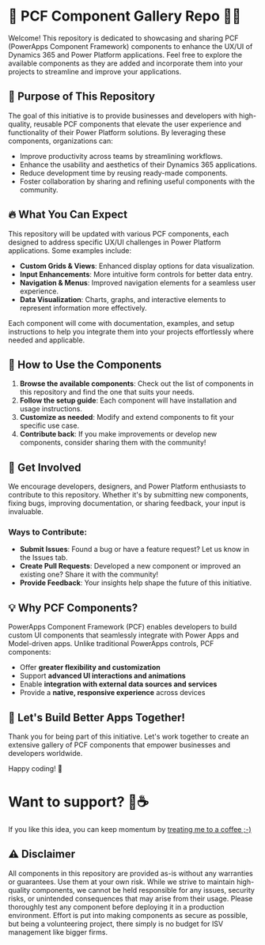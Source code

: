 # 🚀 PCF Component Gallery Repo 👩‍🚀

Welcome! This repository is dedicated to showcasing and sharing PCF (PowerApps Component Framework) components to enhance the UX/UI of Dynamics 365 and Power Platform applications. Feel free to explore the available components as they are added and incorporate them into your projects to streamline and improve your applications.

## 🎯 Purpose of This Repository

The goal of this initiative is to provide businesses and developers with high-quality, reusable PCF components that elevate the user experience and functionality of their Power Platform solutions. By leveraging these components, organizations can:

- Improve productivity across teams by streamlining workflows.
- Enhance the usability and aesthetics of their Dynamics 365 applications.
- Reduce development time by reusing ready-made components.
- Foster collaboration by sharing and refining useful components with the community.

## 🔥 What You Can Expect

This repository will be updated with various PCF components, each designed to address specific UX/UI challenges in Power Platform applications. Some examples include:

- **Custom Grids & Views**: Enhanced display options for data visualization.
- **Input Enhancements**: More intuitive form controls for better data entry.
- **Navigation & Menus**: Improved navigation elements for a seamless user experience.
- **Data Visualization**: Charts, graphs, and interactive elements to represent information more effectively.

Each component will come with documentation, examples, and setup instructions to help you integrate them into your projects effortlessly where needed and applicable.

## 🚀 How to Use the Components

1. **Browse the available components**: Check out the list of components in this repository and find the one that suits your needs.
2. **Follow the setup guide**: Each component will have installation and usage instructions.
3. **Customize as needed**: Modify and extend components to fit your specific use case.
4. **Contribute back**: If you make improvements or develop new components, consider sharing them with the community!

## 📢 Get Involved

We encourage developers, designers, and Power Platform enthusiasts to contribute to this repository. Whether it's by submitting new components, fixing bugs, improving documentation, or sharing feedback, your input is invaluable.

### Ways to Contribute:
- **Submit Issues**: Found a bug or have a feature request? Let us know in the Issues tab.
- **Create Pull Requests**: Developed a new component or improved an existing one? Share it with the community!
- **Provide Feedback**: Your insights help shape the future of this initiative.

## 💡 Why PCF Components?

PowerApps Component Framework (PCF) enables developers to build custom UI components that seamlessly integrate with Power Apps and Model-driven apps. Unlike traditional PowerApps controls, PCF components:

- Offer **greater flexibility and customization**
- Support **advanced UI interactions and animations**
- Enable **integration with external data sources and services**
- Provide a **native, responsive experience** across devices

## 🎉 Let's Build Better Apps Together!

Thank you for being part of this initiative. Let's work together to create an extensive gallery of PCF components that empower businesses and developers worldwide.

Happy coding! 🚀


# Want to support? 🍵☕

If you like this idea, you can keep momentum by [treating me to a coffee ;-)](https://buymeacoffee.com/ionavarga)



## ⚠️ Disclaimer

All components in this repository are provided as-is without any warranties or guarantees. Use them at your own risk. While we strive to maintain high-quality components, we cannot be held responsible for any issues, security risks, or unintended consequences that may arise from their usage. Please thoroughly test any component before deploying it in a production environment. Effort is put into making components as secure as possible, but being a volunteering project, there simply is no budget for ISV management like bigger firms. 
